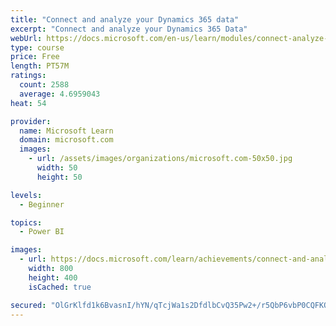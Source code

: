 ```yaml
---
title: "Connect and analyze your Dynamics 365 data​"
excerpt: "Connect and analyze your Dynamics 365 Data​"
webUrl: https://docs.microsoft.com/en-us/learn/modules/connect-analyze-dynamics-365-data/
type: course
price: Free
length: PT57M
ratings:
  count: 2588
  average: 4.6959043
heat: 54

provider:
  name: Microsoft Learn
  domain: microsoft.com
  images:
    - url: /assets/images/organizations/microsoft.com-50x50.jpg
      width: 50
      height: 50

levels:
  - Beginner

topics:
  - Power BI

images:
  - url: https://docs.microsoft.com/learn/achievements/connect-and-analyze-your-microsoft-dynamics-365-data-social.png
    width: 800
    height: 400
    isCached: true

secured: "OlGrKlfd1k6BvasnI/hYN/qTcjWa1s2DfdlbCvQ35Pw2+/r5QbP6vbP0CQFKO7FiGolxwrnFD59+oQVtvQ2WFgKo9OlJQbSDTNirE54IbTPUpLIb5YadImsKiTyh32Iokwihfkc/O/wlNk7blk5Iq1z4mRoeJILwpKGlgmnpdVcxFCdX41351RrHIXbhhf6MA/MAJbGgplsAR88eNoYVlYdR048njoLMpwbwdr9EOXW5467SaqdHL5D8xleNQxfKDL9pt1SZZJkZiUsqiTovZ0faFzZ15f2jL9hQcEssixMTB7sURMPmseZZ5+2UniFFk0yqJs2fwRdgr/F+47XXdu3N4v77CrCTRU6gOUfUyD/0cT7g7Jq6Nb7VgvuI3G/nW76iasnzIw/8NWS4HP00tmVH+ohCs0dted759nuzL74=;0zipit0e9jrxSLE1DIOBBA=="
---
```


